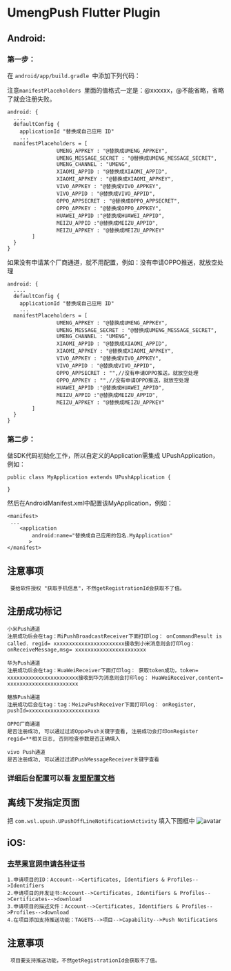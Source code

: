 # UmengPush Flutter Plugin


## Android:
### 第一步：
在 `android/app/build.gradle `中添加下列代码：

注意`manifestPlaceholders `里面的值格式一定是：@xxxxxx，@不能省略，省略了就会注册失败。

```
android: {
  ....
  defaultConfig {
    applicationId "替换成自己应用 ID"
    ...
  manifestPlaceholders = [
                UMENG_APPKEY : "@替换成UMENG_APPKEY",
                UMENG_MESSAGE_SECRET : "@替换成UMENG_MESSAGE_SECRET",
                UMENG_CHANNEL : "UMENG",
                XIAOMI_APPID : "@替换成XIAOMI_APPID",
                XIAOMI_APPKEY : "@替换成XIAOMI_APPKEY",
                VIVO_APPKEY : "@替换成VIVO_APPKEY",
                VIVO_APPID : "@替换成VIVO_APPID",
                OPPO_APPSECRET : "@替换成OPPO_APPSECRET",
                OPPO_APPKEY : "@替换成OPPO_APPKEY",
                HUAWEI_APPID :"@替换成HUAWEI_APPID",
                MEIZU_APPID :"@替换成MEIZU_APPID",
                MEIZU_APPKEY : "@替换成MEIZU_APPKEY"
        ]
  }
}
```

如果没有申请某个厂商通道，就不用配置，例如：没有申请OPPO推送，就放空处理

```
android: {
  ....
  defaultConfig {
    applicationId "替换成自己应用 ID"
    ...
  manifestPlaceholders = [
                UMENG_APPKEY : "@替换成UMENG_APPKEY",
                UMENG_MESSAGE_SECRET : "@替换成UMENG_MESSAGE_SECRET",
                UMENG_CHANNEL : "UMENG",
                XIAOMI_APPID : "@替换成XIAOMI_APPID",
                XIAOMI_APPKEY : "@替换成XIAOMI_APPKEY",
                VIVO_APPKEY : "@替换成VIVO_APPKEY",
                VIVO_APPID : "@替换成VIVO_APPID",
                OPPO_APPSECRET : "",//没有申请OPPO推送，就放空处理
                OPPO_APPKEY : "",//没有申请OPPO推送，就放空处理
                HUAWEI_APPID :"@替换成HUAWEI_APPID",
                MEIZU_APPID :"@替换成MEIZU_APPID",
                MEIZU_APPKEY : "@替换成MEIZU_APPKEY"
        ]
  }
}
```

### 第二步：


做SDK代码初始化工作，所以自定义的Application需集成 UPushApplication，例如：
```
public class MyApplication extends UPushApplication {

}
```
然后在AndroidManifest.xml中配置该MyApplication，例如：

```
<manifest>
 ...
    <application
        android:name="替换成自己应用的包名.MyApplication"
       >
</manifest>
```
## 注意事项 

```
 要给软件授权 "获取手机信息"，不然getRegistrationId会获取不了值。
```

## 注册成功标记
```
小米Push通道
注册成功后会在tag：MiPushBroadcastReceiver下面打印log： onCommandResult is called. regid= xxxxxxxxxxxxxxxxxxxxxxx接收到小米消息则会打印log： onReceiveMessage,msg= xxxxxxxxxxxxxxxxxxxxxxx
```

```
华为Push通道
注册成功后会在tag：HuaWeiReceiver下面打印log： 获取token成功，token= xxxxxxxxxxxxxxxxxxxxxxx接收到华为消息则会打印log： HuaWeiReceiver,content= xxxxxxxxxxxxxxxxxxxxxxx

```

```
魅族Push通道
注册成功后会在tag：tag：MeizuPushReceiver下面打印log： onRegister, pushId=xxxxxxxxxxxxxxxxxxxxxxx
```

```
OPPO厂商通道
是否注册成功, 可以通过过滤OppoPush关键字查看, 注册成功会打印onRegister regid=**相关日志, 否则检查参数是否正确填入
```

```
vivo Push通道
是否注册成功, 可以通过过滤PushMessageReceiver关键字查看
```
### 详细后台配置可以看 [友盟配置文档](https://developer.umeng.com/docs/67966/detail/98589)


## 离线下发指定页面
把 `com.wsl.upush.UPushOffLineNotificationActivity` 填入下图框中
![avatar](../Image/umeng_push.png)


## iOS: 
### [去苹果官网申请各种证书](https://developer.apple.com/)
```
1.申请项目的ID：Account-->Certificates, Identifiers & Profiles-->Identifiers
2.申请项目的开发证书:Account-->Certificates, Identifiers & Profiles-->Certificates-->download
3.申请项目的描述文件：Account-->Certificates, Identifiers & Profiles-->Profiles-->download
4.在项目添加支持推送功能：TAGETS-->项目-->Capability-->Push Notifications
```
## 注意事项 
```
 项目要支持推送功能，不然getRegistrationId会获取不了值。
```

